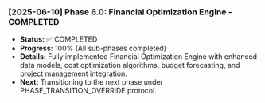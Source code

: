 ### [2025-06-10] Phase 6.0: Financial Optimization Engine - COMPLETED
- **Status:** ✅ COMPLETED
- **Progress:** 100% (All sub-phases completed)
- **Details:** Fully implemented Financial Optimization Engine with enhanced data models, cost optimization algorithms, budget forecasting, and project management integration.
- **Next:** Transitioning to the next phase under PHASE_TRANSITION_OVERRIDE protocol.
